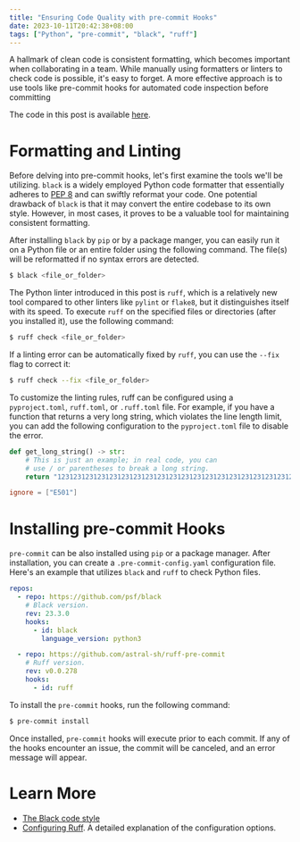 ```yaml
---
title: "Ensuring Code Quality with pre-commit Hooks"
date: 2023-10-11T20:42:38+08:00
tags: ["Python", "pre-commit", "black", "ruff"]
---
```


A hallmark of clean code is consistent formatting, which becomes important when collaborating in a team. While manually using formatters or linters to check code is possible, it's easy to forget. A more effective approach is to use tools like pre-commit hooks for automated code inspection before committing
<!--more-->

The code in this post is available [here](https://github.com/slchangtw/blog_examples/tree/main/ci_tests).

# Formatting and Linting

Before delving into pre-commit hooks, let's first examine the tools we'll be utilizing. `black` is a widely employed Python code formatter that essentially adheres to [PEP 8](https://peps.python.org/pep-0008/) and can swiftly reformat your code. One potential drawback of `black` is that it may convert the entire codebase to its own style. However, in most cases, it proves to be a valuable tool for maintaining consistent formatting.

After installing `black` by `pip` or by a package manger, you can easily run it on a Python file or an entire folder using the following command. The file(s) will be reformatted if no syntax errors are detected.

```bash
$ black <file_or_folder>
```

The Python linter introduced in this post is `ruff`, which is a relatively new tool compared to other linters like `pylint` or `flake8`, but it distinguishes itself with its speed. To execute `ruff` on the specified files or directories (after you installed it), use the following command:

```bash
$ ruff check <file_or_folder>
```

If a linting error can be automatically fixed by `ruff`, you can use the `--fix` flag to correct it:

```bash
$ ruff check --fix <file_or_folder>
```

To customize the linting rules, ruff can be configured using a `pyproject.toml`, `ruff.toml`, or `.ruff.toml` file. For example, if you have a function that returns a very long string, which violates the line length limit, you can add the following configuration to the `pyproject.toml` file to disable the error.

```python
def get_long_string() -> str:
    # This is just an example; in real code, you can
    # use / or parentheses to break a long string.
    return "1231231231231231231231231231231231231231231231231231231231231231231231231222222222"
```

```toml
ignore = ["E501"]
```

# Installing pre-commit Hooks

`pre-commit` can be also installed using `pip` or a package manager. After installation, you can create a `.pre-commit-config.yaml` configuration file. Here's an example that utilizes `black` and `ruff` to check Python files.

```yaml
repos:
  - repo: https://github.com/psf/black
    # Black version.
    rev: 23.3.0
    hooks:
      - id: black
        language_version: python3

  - repo: https://github.com/astral-sh/ruff-pre-commit
    # Ruff version.
    rev: v0.0.278
    hooks:
      - id: ruff
```

To install the `pre-commit` hooks, run the following command:

```bash
$ pre-commit install
```

Once installed, `pre-commit` hooks will execute prior to each commit. If any of the hooks encounter an issue, the commit will be canceled, and an error message will appear.

# Learn More

- [The Black code style](https://black.readthedocs.io/en/stable/the_black_code_style/current_style.html)
- [Configuring Ruff](https://docs.astral.sh/ruff/configuration/). A detailed explanation of the configuration options.
